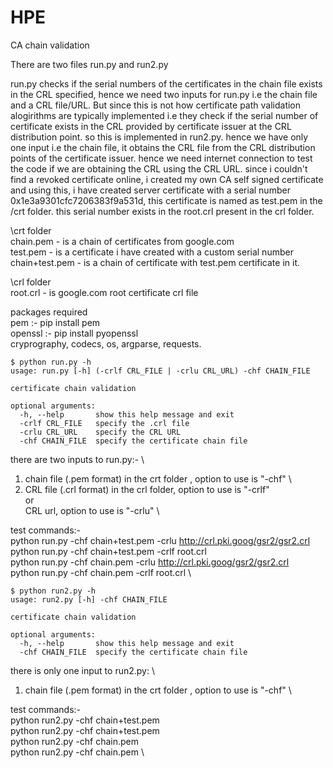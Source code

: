 # HPE
CA chain validation

There are two files run.py and run2.py

run.py checks if the serial numbers of the certificates in the chain file exists in the CRL specified, hence we need two inputs for run.py i.e the chain file and a CRL file/URL. But since this is not how certificate path validation alogirithms are typically implemented i.e they check if the serial number of certificate exists in the CRL provided by certificate issuer at the CRL distribution point. so this is implemented in run2.py. hence we have only one input i.e the chain file, it obtains the CRL file from the CRL distribution points of the certificate issuer. 
hence we need internet connection to test the code if we are obtaining the CRL using the CRL URL.
since i couldn't find a revoked certificate online, i created my own CA self signed certificate and using this, i have created server certificate with a serial number 0x1e3a9301cfc7206383f9a531d, this certificate is named as test.pem in the /crt folder. this serial number exists in the root.crl present in the crl folder.

\crt folder \
chain.pem - is a chain of certificates from google.com \
test.pem - is a certificate i have created with a custom serial number \
chain+test.pem - is a chain of certificate with test.pem certificate in it.

\crl folder \
root.crl - is google.com root certificate crl file

packages required \
pem :- pip install pem \
openssl :- pip install pyopenssl \
cryprography, codecs, os, argparse, requests.

```
$ python run.py -h
usage: run.py [-h] (-crlf CRL_FILE | -crlu CRL_URL) -chf CHAIN_FILE

certificate chain validation

optional arguments:
  -h, --help       show this help message and exit
  -crlf CRL_FILE   specify the .crl file
  -crlu CRL_URL    specify the CRL URL
  -chf CHAIN_FILE  specify the certificate chain file
```

there are two inputs to run.py:- \
1) chain file (.pem format) in the crt folder , option to use is "-chf" \
2) CRL file (.crl format) in the crl folder, option to use is "-crlf" \
 or \
   CRL url, option to use is "-crlu" \

test commands:- \
python run.py -chf chain+test.pem -crlu http://crl.pki.goog/gsr2/gsr2.crl \
python run.py -chf chain+test.pem -crlf root.crl \
python run.py -chf chain.pem -crlu http://crl.pki.goog/gsr2/gsr2.crl \
python run.py -chf chain.pem -crlf root.crl \


```
$ python run2.py -h
usage: run2.py [-h] -chf CHAIN_FILE

certificate chain validation

optional arguments:
  -h, --help       show this help message and exit
  -chf CHAIN_FILE  specify the certificate chain file
```

there is only one input to run2.py: \
1) chain file (.pem format) in the crt folder , option to use is "-chf" \

test commands:- \
python run2.py -chf chain+test.pem \
python run2.py -chf chain+test.pem \
python run2.py -chf chain.pem \
python run2.py -chf chain.pem \
